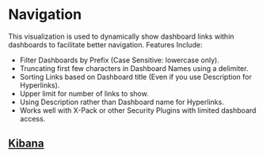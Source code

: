 # Navigation
This visualization is used to dynamically show dashboard links within dashboards to facilitate better navigation.
Features Include:
- Filter Dashboards by Prefix (Case Sensitive: lowercase only).
- Truncating first few characters in Dashboard Names using a delimiter.
- Sorting Links based on Dashboard title (Even if you use Description for Hyperlinks).
- Upper limit for number of links to show.
- Using Description rather than Dashboard name for Hyperlinks.
- Works well with X-Pack or other Security Plugins with limited dashboard access.

## [Kibana](https://www.elastic.co/downloads/past-releases/kibana-6-2-2 "Kibana")